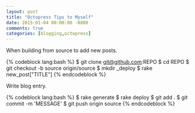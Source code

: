 ```yaml
---
layout: post
title: "Octopress Tips to Myself"
date: 2015-01-04 00:00:00 -0800
comments: true
categories: [blogging,octopress]
---
```


When building from source to add new posts.

{% codeblock lang:bash %}
$ git clone git@github.com:REPO
$ cd REPO
$ git checkout -b source origin/source
$ mkdir _deploy
$ rake new_post["TITLE"]
{% endcodeblock %}

Write blog entry. 

{% codeblock lang:bash %}
$ rake generate
$ rake deploy
$ git add .
$ git commit -m 'MESSAGE'
$ git push origin source
{% endcodeblock %}